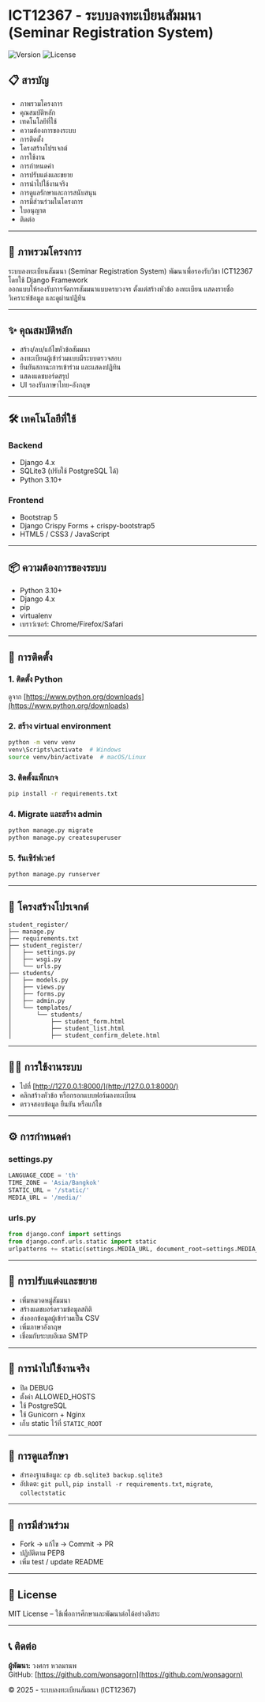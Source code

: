 # ICT12367 - ระบบลงทะเบียนสัมมนา (Seminar Registration System)

![Version](https://img.shields.io/badge/version-1.0.0-blue.svg)
![License](https://img.shields.io/badge/license-MIT-green.svg)

## 📋 สารบัญ
- ภาพรวมโครงการ
- คุณสมบัติหลัก
- เทคโนโลยีที่ใช้
- ความต้องการของระบบ
- การติดตั้ง
- โครงสร้างโปรเจกต์
- การใช้งาน
- การกำหนดค่า
- การปรับแต่งและขยาย
- การนำไปใช้งานจริง
- การดูแลรักษาและการสนับสนุน
- การมีส่วนร่วมในโครงการ
- ใบอนุญาต
- ติดต่อ

---

## 📌 ภาพรวมโครงการ
ระบบลงทะเบียนสัมมนา (Seminar Registration System) พัฒนาเพื่อรองรับวิชา ICT12367 โดยใช้ Django Framework  
ออกแบบให้รองรับการจัดการสัมมนาแบบครบวงจร ตั้งแต่สร้างหัวข้อ ลงทะเบียน แสดงรายชื่อ วิเคราะห์ข้อมูล และดูผ่านปฏิทิน

---

## ✨ คุณสมบัติหลัก
- สร้าง/ลบ/แก้ไขหัวข้อสัมมนา
- ลงทะเบียนผู้เข้าร่วมแบบมีระบบตรวจสอบ
- ยืนยันสถานะการเข้าร่วม และแสดงปฏิทิน
- แสดงแดชบอร์ดสรุป
- UI รองรับภาษาไทย-อังกฤษ

---

## 🛠 เทคโนโลยีที่ใช้
### Backend
- Django 4.x
- SQLite3 (ปรับใช้ PostgreSQL ได้)
- Python 3.10+

### Frontend
- Bootstrap 5
- Django Crispy Forms + crispy-bootstrap5
- HTML5 / CSS3 / JavaScript

---

## 📦 ความต้องการของระบบ
- Python 3.10+
- Django 4.x
- pip
- virtualenv
- เบราว์เซอร์: Chrome/Firefox/Safari

---

## 🚀 การติดตั้ง

### 1. ติดตั้ง Python
ดูจาก [https://www.python.org/downloads](https://www.python.org/downloads)

### 2. สร้าง virtual environment
```bash
python -m venv venv
venv\Scripts\activate  # Windows
source venv/bin/activate  # macOS/Linux
```

### 3. ติดตั้งแพ็กเกจ
```bash
pip install -r requirements.txt
```

### 4. Migrate และสร้าง admin
```bash
python manage.py migrate
python manage.py createsuperuser
```

### 5. รันเซิร์ฟเวอร์
```bash
python manage.py runserver
```

---

## 📁 โครงสร้างโปรเจกต์

```
student_register/
├── manage.py
├── requirements.txt
├── student_register/
│   ├── settings.py
│   ├── wsgi.py
│   └── urls.py
├── students/
│   ├── models.py
│   ├── views.py
│   ├── forms.py
│   ├── admin.py
│   └── templates/
│       └── students/
│           ├── student_form.html
│           ├── student_list.html
│           ├── student_confirm_delete.html
```

---

## 🧑‍💻 การใช้งานระบบ
- ไปที่ [http://127.0.0.1:8000/](http://127.0.0.1:8000/)
- คลิกสร้างหัวข้อ หรือกรอกแบบฟอร์มลงทะเบียน
- ตรวจสอบข้อมูล ยืนยัน หรือแก้ไข

---

## ⚙️ การกำหนดค่า
### settings.py
```python
LANGUAGE_CODE = 'th'
TIME_ZONE = 'Asia/Bangkok'
STATIC_URL = '/static/'
MEDIA_URL = '/media/'
```

### urls.py
```python
from django.conf import settings
from django.conf.urls.static import static
urlpatterns += static(settings.MEDIA_URL, document_root=settings.MEDIA_ROOT)
```

---

## 🧩 การปรับแต่งและขยาย
- เพิ่มหมวดหมู่สัมมนา
- สร้างแดชบอร์ดรวมข้อมูลสถิติ
- ส่งออกข้อมูลผู้เข้าร่วมเป็น CSV
- เพิ่มภาษาอังกฤษ
- เชื่อมกับระบบอีเมล SMTP

---

## 🔐 การนำไปใช้งานจริง
- ปิด DEBUG
- ตั้งค่า ALLOWED_HOSTS
- ใช้ PostgreSQL
- ใช้ Gunicorn + Nginx
- เก็บ static ไว้ที่ `STATIC_ROOT`

---

## 🔧 การดูแลรักษา
- สำรองฐานข้อมูล: `cp db.sqlite3 backup.sqlite3`
- อัปเดต: `git pull`, `pip install -r requirements.txt`, `migrate`, `collectstatic`

---

## 🤝 การมีส่วนร่วม
- Fork → แก้ไข → Commit → PR
- ปฏิบัติตาม PEP8
- เพิ่ม test / update README

---

## 📄 License
MIT License – ใช้เพื่อการศึกษาและพัฒนาต่อได้อย่างอิสระ

---

## 📞 ติดต่อ
**ผู้พัฒนา:** วงศกร หวลมานพ  
GitHub: [https://github.com/wonsagorn](https://github.com/wonsagorn)

© 2025 - ระบบลงทะเบียนสัมมนา (ICT12367)
